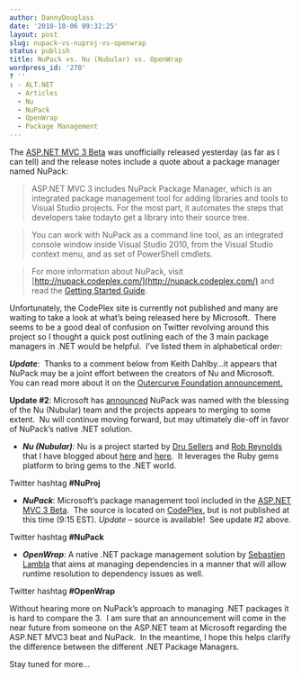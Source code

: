 ```yaml
---
author: DannyDouglass
date: '2010-10-06 09:32:25'
layout: post
slug: nupack-vs-nuproj-vs-openwrap
status: publish
title: NuPack vs. Nu (Nubular) vs. OpenWrap
wordpress_id: '270'
? ''
: - ALT.NET
  - Articles
  - Nu
  - NuPack
  - OpenWrap
  - Package Management
---
```


The [ASP.NET MVC 3 Beta](http://www.microsoft.com/downloads/en/details.aspx?FamilyID=0abac7a3-b302-4644-bd43-febf300b2c51) was unofficially released yesterday (as far as I can tell) and the release notes include a quote about a package manager named NuPack:

> ASP.NET MVC 3 includes NuPack Package Manager, which is an integrated package management tool for adding libraries and tools to Visual Studio projects. For the most part, it automates the steps that developers take todayto get a library into their source tree.

> You can work with NuPack as a command line tool, as an integrated console
window inside Visual Studio 2010, from the Visual Studio context menu, and as
set of PowerShell cmdlets.

> For more information about NuPack, visit [http://nupack.codeplex.com/](http://nupack.codeplex.com/) and read the [Getting Started Guide](http://nupack.codeplex.com/documentation?title=Getting%20Started).

Unfortunately, the CodePlex site is currently not published and many are waiting to take a look at what’s being released here by Microsoft.  There seems to be a good deal of confusion on Twitter revolving around this project so I thought a quick post outlining each of the 3 main package managers in .NET would be helpful.  I’ve listed them in alphabetical order:

**_Update_**:  Thanks to a comment below from Keith Dahlby…it appears that NuPack may be a joint effort between the creators of Nu and Microsoft.  You can read more about it on the [Outercurve Foundation announcement.](http://www.outercurve.org/News/articleType/ArticleView/articleId/20/Outercurve-Foundation-Announces-NuPack-as-Fifth-Project-in-ASPNET-Open-Source-Gallery)

**Update #2**: Microsoft has [announced](http://weblogs.asp.net/scottgu/archive/2010/10/06/announcing-nupack-asp-net-mvc-3-beta-and-webmatrix-beta-2.aspx) NuPack was named with the blessing of the Nu (Nubular) team and the projects appears to merging to some extent.  Nu will continue moving forward, but may ultimately die-off in favor of NuPack’s native .NET solution.

* _**Nu (Nubular)**:_ Nu is a project started by [Dru Sellers](http://codebetter.com/blogs/dru.sellers/default.aspx) and [Rob Reynolds](http://devlicio.us/blogs/rob_reynolds/default.aspx) that I have blogged about [here](http://dannydouglass.com/2010/08/whats-new-in-the-dotnet-world/) and [here](http://dannydouglass.com/2010/08/whats-nu-in-the-dotnet-world-part2-creating-a-gem/).  It leverages the Ruby gems platform to bring gems to the .NET world. 

Twitter hashtag **#NuProj**

  * **_NuPack_**: Microsoft’s package management tool included in the [ASP.NET MVC 3 Beta](http://www.microsoft.com/downloads/en/details.aspx?FamilyID=0abac7a3-b302-4644-bd43-febf300b2c51).  The source is located on [CodePlex](http://nupack.codeplex.com/), but is not published at this time (9:15 EST). _Update_ – source is available!  See update #2 above. 

Twitter hashtag **#NuPack**

  * **_OpenWrap_**: A native .NET package management solution by [Sebastien Lambla](http://serialseb.blogspot.com/) that aims at managing dependencies in a manner that will allow runtime resolution to dependency issues as well. 

Twitter hashtag **#OpenWrap**

Without hearing more on NuPack’s approach to managing .NET packages it is hard to compare the 3.  I am sure that an announcement will come in the near future from someone on the ASP.NET team at Microsoft regarding the ASP.NET MVC3 beat and NuPack.  In the meantime, I hope this helps clarify the difference between the different .NET Package Managers.

Stay tuned for more…

